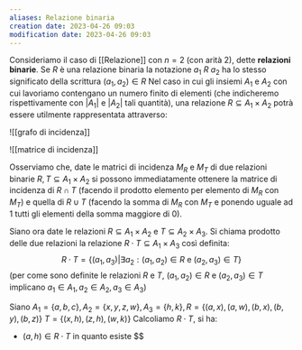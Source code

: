 ```yaml
---
aliases: Relazione binaria
creation date: 2023-04-26 09:03
modification date: 2023-04-26 09:03
---
```


Consideriamo il caso di [[Relazione]] con $n = 2$ (con arità $2$), dette **relazioni binarie**.
Se $R$ è una relazione binaria la notazione $a_{1}\ R\ a_{2}$ ha lo stesso significato della scrittura $(a_{1},a_{2}) \in R$
Nel caso in cui gli insiemi $A_{1}$ e $A_{2}$ con cui lavoriamo contengano un numero finito di elementi (che indicheremo rispettivamente con $|A_{1}|$ e $|A_{2}|$ tali quantità), una relazione $R \subseteq A_{1} \times A_{2}$ potrà essere utilmente rappresentata attraverso:

![[grafo di incidenza]]

![[matrice di incidenza]]

Osserviamo che, date le matrici di incidenza $M_{R}$ e $M_{T}$ di due relazioni binarie $R,T \subseteq A_{1} \times A_{2}$ si possono immediatamente ottenere la matrice di incidenza di $R \cap T$ (facendo il prodotto elemento per elemento di $M_{R}$ con $M_{T}$) e quella di $R \cup T$ (facendo la somma di $M_{R}$ con $M_{T}$ e ponendo uguale ad $1$ tutti gli elementi della somma maggiore di $0$).

Siano ora date le relazioni $R \subseteq A_{1} \times A_{2}$ e $T \subseteq A_{2} \times A_{3}$. Si chiama prodotto delle due relazioni la relazione $R \cdot T \subseteq A_{1} \times A_{3}$ così definita:
$$ R \cdot T = \{ (a_{1},a_{3}) | \exists a_{2} : (a_{1},a_{2}) \in R \text{ e } (a_{2},a_{3}) \in T \} $$
(per come sono definite le relazioni $R$ e $T$, $(a_{1},a_{2}) \in R$ e $(a_{2},a_{3}) \in T$ implicano $a_{1} \in A_{1}, a_{2} \in A_{2}, a_{3} \in A_{3}$) 

Siano $A_{1} = \{ a,b,c \}, A_{2} = \{ x,y,z,w \}, A_{3} = \{ h,k \}, R = \{ (a,x),(a,w),(b,x),(b,y),(b,z) \}$
$T = \{ (x,h),(z,h),(w,k) \}$
Calcoliamo $R \cdot T$, si ha:
- $(a,h) \in R \cdot T$ in quanto esiste $$